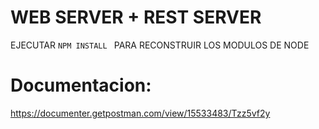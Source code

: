 # WEB SERVER + REST SERVER


EJECUTAR ```NPM INSTALL ``` PARA RECONSTRUIR LOS MODULOS DE NODE

# Documentacion:
https://documenter.getpostman.com/view/15533483/Tzz5vf2y